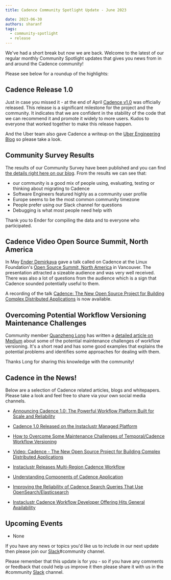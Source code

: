 ```yaml
---
title: Cadence Community Spotlight Update - June 2023

date: 2023-06-30
authors: sharanf
tags:
  - community-spotlight
  - release
---
```

We've had a short break but now we are back. Welcome to the latest of our regular monthly Community Spotlight updates that gives you news from in and around the Cadence community!

Please see below for a roundup of the highlights:

## Cadence Release 1.0 ##

Just in case you missed it - at the end of April [Cadence v1.0](https://github.com/cadence-workflow/cadence/releases/tag/v1.0.0) was officially released. This release is a significant milestone for the project and the community. It indicates that we are confident in the stability of the code that we can recommend it and promote it widely to more users. Kudos to everyone that worked together to make this release happen.

And the Uber team also gave Cadence a writeup on the [Uber Engineering Blog](https://www.uber.com/en-SE/blog/announcing-cadence/) so please take a look.

## Community Survey Results ##

The results of our Community Survey have been published and you can find [the details right here on our blog](https://cadenceworkflow.io/blog/2023/06/08/survey-results/). From the results we can see that:

- our community is a good mix of people using, evaluating, testing or thinking about migrating to Cadence
- Software Engineers featured highly as a community user profile
- Europe seems to be the most common community timezone
- People prefer using our Slack channel for questions
- Debugging is what most people need help with

Thank you to Ender for compiling the data and to  everyone who participated.

## Cadence Video Open Source Summit, North America ##
In May [Ender Demirkaya](https://www.linkedin.com/in/enderdemirkaya/) gave a talk called on Cadence at the Linux Foundation's [Open Source Summit, North America](https://events.linuxfoundation.org/open-source-summit-north-america/) in Vancouver. The presentation attracted a sizeable audience and was very well received. There was also a lot of questions from the audience which is a sign that Cadence sounded potentially useful to them.

A recording of the talk [Cadence: The New Open Source Project for Building Complex Distributed Applications](https://www.youtube.com/watch?v=vFPJlE6d4xs) is now available.

## Overcoming Potential Workflow Versioning Maintenance Challenges  ##

Community member [Quanzheng Long](https://www.linkedin.com/in/prclqz/) has written a [detailed article on Medium](https://medium.com/@qlong/how-to-overcome-some-maintenance-challenges-of-temporal-cadence-workflow-versioning-f893815dd18d) about some of the potential maintenance challenges of workflow versioning. It's a short read and has some good examples that explains the potential problems and identifies some approaches for dealing with them.

Thanks Long for sharing this knowledge with the community!

## Cadence in the News!

Below are a selection of Cadence related articles, blogs and whitepapers. Please take a look and feel free to share via your own social media channels.

- [Announcing Cadence 1.0: The Powerful Workflow Platform Built for Scale and Reliability](https://www.uber.com/en-SE/blog/announcing-cadence/)

- [Cadence 1.0 Released on the Instaclustr Managed Platform](https://www.instaclustr.com/blog/cadence-1-0-released-on-the-instaclustr-managed-platform/)

- [How to Overcome Some Maintenance Challenges of Temporal/Cadence Workflow Versioning](https://medium.com/@qlong/how-to-overcome-some-maintenance-challenges-of-temporal-cadence-workflow-versioning-f893815dd18d)

- [Video: Cadence - The New Open Source Project for Building Complex Distributed Applications](https://www.youtube.com/watch?v=vFPJlE6d4xs)

- [Instaclustr Releases Multi-Region Cadence Workflow](https://www.instaclustr.com/blog/instaclustr-releases-multi-region-cadence-workflow-2/)

- [Understanding Components of Cadence Application](https://cadenceworkflow.io/blog/2023/07/01/components-of-cadence-application-setup/)

- [Improving the Reliability of Cadence Search Queries That Use OpenSearch/Elasticsearch](https://www.instaclustr.com/blog/improving-the-reliability-of-cadence-search-queries/)

- [Instaclustr Cadence Workflow Developer Offering Hits General Availability](https://www.instaclustr.com/blog/instaclustr-cadence-workflow-developer/)

## Upcoming Events

- None

If you have any news or topics you'd like us to include in our next update then please join our [Slack](http://t.uber.com/cadence-slack)#community channel.

Please remember that this update is for you - so if you have any comments or feedback that could help us improve it then please share it with us in the #community [Slack](http://t.uber.com/cadence-slack) channel.
